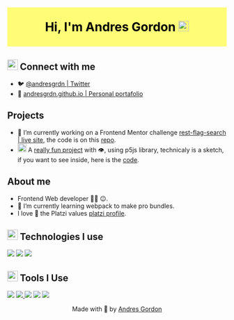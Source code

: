 <!--Greetings-->

<h1 align="center"
  style="
    --bg-color:#FFFD77;
    color: black;
    background-color:var(--bg-color);
    padding-block: 1em;
  ">
  Hi, I'm Andres Gordon <img src="https://media.giphy.com/media/b2cphlu7GqmYM/giphy.gif" width="24">
</h1>

<!--Greetings-->


<!--Connect with me-->

<h2>
  <!--high five-->
  <img src="https://media.giphy.com/media/NQDcH2ZZaPV8QBDYK3/giphy.gif" width="24"> Connect with me 
</h2>

- 🐦 [@andresgrdn | Twitter](https://twitter.com/andresgrdn)
- 🔗 [andresgrdn.github.io | Personal portafolio](https://andresgrdn.github.io)

<!--Connect with me-->


<!--Projects-->

<h2>Projects</h2>

- 🔭 I’m currently working on a Frontend Mentor challenge [rest-flag-search | live site](https://rest-flags.netlify.app/), the code is on this [repo](https://github.com/andresgrdn/rest-countries-api-with-color-theme-switcher).
- <img height="20" src="https://acegif.com/wp-content/uploads/2020/b72nv6/partyparrt-30.gif"> A [really fun project](https://editor.p5js.org/arcano/full/OdmPSs994) with 👁️, using p5js library, technicaly is a sketch, if you want to see inside, here is the [code](https://editor.p5js.org/arcano/sketches/OdmPSs994).

<!--Projects-->


<!--About me-->

<h2>About me</h2>

- Frontend Web developer 👩‍💻 😉.
- 🌱 I’m currently learning webpack to make pro bundles.
- I love 💚 the Platzi values [platzi profile](https://platzi.com/p/andres-gordon/).

<!-- 
- 👯 I’m looking to collaborate on ...
- 🤔 I’m looking for help with ...
- 💬 Ask me about ...
- 📫 How to reach me: ...
- 😄 Pronouns: ...
- ⚡ Fun fact: ...
-->

<!--About me-->


<!--Technologies I use-->

<h2>
  <!--pankcat-->
  <img src="https://media.giphy.com/media/a2YsvQ7btQTiOUSkAd/giphy.gif" width="24">
  Technologies I use
</h2>

![](https://img.shields.io/static/v1?&label=&message=HTML&style=flat&color=%3333&logo=html5)
![](https://img.shields.io/static/v1?&label=&message=CSS&style=flat&color=%3333&logo=css3)
![](https://img.shields.io/static/v1?&label=&message=JavaScript&style=flat&color=%3333&logo=javascript)

<!--![React](https://img.shields.io/badge/react-%2320232a.svg?style=for-the-badge&logo=react&logoColor=%2361DAFB)-->
<!--![Express.js](https://img.shields.io/badge/express.js-%23404d59.svg?style=for-the-badge&logo=express&logoColor=%2361DAFB)-->
<!--![NodeJS](https://img.shields.io/badge/node.js-6DA55F?style=for-the-badge&logo=node.js&logoColor=white)-->
<!--![MongoDB](https://img.shields.io/badge/MongoDB-%234ea94b.svg?style=for-the-badge&logo=mongodb&logoColor=white)-->
<!--![SQLite](https://img.shields.io/badge/sqlite-%2307405e.svg?style=for-the-badge&logo=sqlite&logoColor=white)-->

<!--Technologies I use-->


<!--Tools I Use-->

<h2>
  <!--toad vibing-->
  <img src="https://media.giphy.com/media/6FxJBpNTBgWdJCXKD4/giphy.gif" width="24">
  Tools I Use
</h2>

![](https://img.shields.io/static/v1?&label=&style=flat&color=%3333&logo=figma&message=Figma)
<a href="https://codepen.io/andresgordon" target="_blank">
  ![](https://img.shields.io/static/v1?&label=&style=flat&color=%3333&logo=codepen&message=CodePen)
</a>
![](https://img.shields.io/static/v1?&label=&style=flat&color=%3333&logo=visual-studio-code&message=Visual%20studio%20code)
![](https://img.shields.io/static/v1?&label=&style=flat&color=%3333&logo=webpack&message=Webpack)
![](https://img.shields.io/static/v1?&label=&style=flat&color=%3333&logo=linux&message=Linux)

<!--Tools I Use-->


<!--Footer-->

<p align="center">
  Made with 💖 by <a href="https://andresgrdn.github.io">Andres Gordon</a>
</p>

<!--Footer-->
